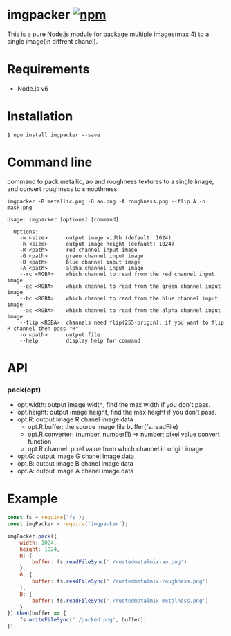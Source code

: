 imgpacker [![npm][npm-image]][npm-url]
========
This is a pure Node.js module for package multiple images(max 4) to a single image(in diffrent chanel).

Requirements
========
* Node.js v6

Installation
========
```
$ npm install imgpacker --save
```

Command line
========
command to pack metallic, ao and roughness textures to a single image, and convert roughness to smoothness.

```shell
imgpacker -R metallic.png -G ao.png -A roughness.png --flip A -o mask.png
```

```
Usage: imgpacker [options] [command]

  Options:
    -w <size>      output image width (default: 1024)
    -h <size>      output image height (default: 1024)
    -R <path>      red channel input image
    -G <path>      green channel input image
    -B <path>      blue channel input image
    -A <path>      alpha channel input image
    --rc <RGBA>    which channel to read from the red channel input image
    --gc <RGBA>    which channel to read from the green channel input image
    --bc <RGBA>    which channel to read from the blue channel input image
    --ac <RGBA>    which channel to read from the alpha channel input image
    --flip <RGBA>  channels need flip(255-origin), if you want to flip R channel then pass "R"
    -o <path>      output file
    --help         display help for command
```

API
========
### pack(opt)
* opt.width: output image width, find the max width if you don't pass.
* opt.height: output image height, find the max height if you don't pass.
* opt.R: output image R chanel image data
    * opt.R.buffer: the source image file buffer(fs.readFile)
    * opt.R.converter: (number, number[]) => number; pixel value convert function
    * opt.R.channel: pixel value from which channel in origin image
* opt.G: output image G chanel image data
* opt.B: output image B chanel image data
* opt.A: output image A chanel image data

Example
========
```js
const fs = require('fs');
const imgPacker = require('imgpacker');

imgPacker.pack({
    width: 1024,
    height: 1024,
    R: {
        buffer: fs.readFileSync('./rustedmetalmix-ao.png')
    },
    G: {
        buffer: fs.readFileSync('./rustedmetalmix-roughness.png')
    },
    B: {
        buffer: fs.readFileSync('./rustedmetalmix-metalness.png')
    }
}).then(buffer => {
    fs.writeFileSync('./packed.png', buffer);
});
```


[npm-image]: https://img.shields.io/npm/v/imgpacker.svg?style=flat-square
[npm-url]: https://www.npmjs.com/package/imgpacker